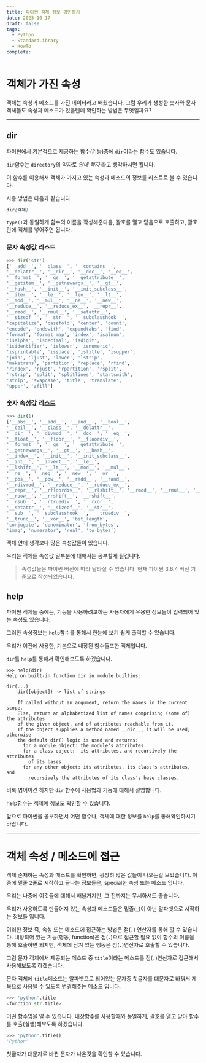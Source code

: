 ```yaml
---
title: 파이썬 객체 정보 확인하기
date: 2023-10-17
draft: false
tags:
  - Python
  - StandardLibrary
  - HowTo
complete:
---
```

# 객체가 가진 속성

객체는 속성과 메소드를 가진 데이터라고 배웠습니다. 그럼 우리가 생성한 숫자와 문자 객체들도 속성과 메소드가 있을텐데 확인하는 방법은 무엇일까요?

___
## dir

파이썬에서 기본적으로 제공하는 함수(기능)중에 `dir`이라는 함수도 있습니다.

`dir`함수는 `directory`의 약자로 _안내 책자_ 라고 생각하시면 됩니다.

이 함수를 이용해서 객체가 가지고 있는 속성과 메소드의 정보를 리스트로 볼 수 있습니다.

사용 방법은 다음과 같습니다.

```scss
dir(객체)
```

`type()`과 동일하게 함수의 이름을 작성해준다음, 괄호를 열고 닫음으로 호출하고, 괄호안에 객체를 넣어주면 됩니다.

### 문자 속성값 리스트

```python
>>> dir('str')
['__add__', '__class__', '__contains__', 
'__delattr__', '__dir__', '__doc__', '__eq__', 
'__format__', '__ge__', '__getattribute__', 
'__getitem__', '__getnewargs__', '__gt__', 
'__hash__', '__init__', '__init_subclass__', 
'__iter__', '__le__', '__len__', '__lt__', 
'__mod__', '__mul__', '__ne__', '__new__', 
'__reduce__', '__reduce_ex__', '__repr__', 
'__rmod__', '__rmul__', '__setattr__', 
'__sizeof__', '__str__', '__subclasshook__', 
'capitalize', 'casefold', 'center', 'count', 
'encode', 'endswith', 'expandtabs', 'find', 
'format', 'format_map', 'index', 'isalnum', 
'isalpha', 'isdecimal', 'isdigit', 
'isidentifier', 'islower', 'isnumeric', 
'isprintable', 'isspace', 'istitle', 'isupper', 
'join', 'ljust', 'lower', 'lstrip', 
'maketrans', 'partition', 'replace', 'rfind', 
'rindex', 'rjust', 'rpartition', 'rsplit', 
'rstrip', 'split', 'splitlines', 'startswith', 
'strip', 'swapcase', 'title', 'translate', 
'upper', 'zfill']
```

### 숫자 속성값 리스트

```python
>>> dir(1)
['__abs__', '__add__', '__and__', '__bool__', 
'__ceil__', '__class__', '__delattr__', 
'__dir__', '__divmod__', '__doc__', '__eq__', 
'__float__', '__floor__', '__floordiv__', 
'__format__', '__ge__', '__getattribute__', 
'__getnewargs__', '__gt__', '__hash__', 
'__index__', '__init__', '__init_subclass__', 
'__int__', '__invert__', '__le__', 
'__lshift__', '__lt__', '__mod__', '__mul__',
'__ne__', '__neg__', '__new__', '__or__', 
'__pos__', '__pow__', '__radd__', '__rand__',
'__rdivmod__', '__reduce__', '__reduce_ex__',
'__repr__', '__rfloordiv__', '__rlshift__', '__rmod__', '__rmul__', '__ror__', '__round__',
'__rpow__', '__rrshift__', '__rshift__',
'__rsub__', '__rtruediv__', '__rxor__', 
'__setattr__', '__sizeof__', '__str__', 
'__sub__', '__subclasshook__', '__truediv__', 
'__trunc__', '__xor__', 'bit_length', 
'conjugate', 'denominator', 'from_bytes', 
'imag', 'numerator', 'real', 'to_bytes']

```

객체 안에 생각보다 많은 속성값들이 있습니다.

우리는 객체들 속성값 일부분에 대해서는 공부할게 될겁니다.

> 속성값들은 파이썬 버전에 따라 달라질 수 있습니다. 현재 파이썬 3.6.4 버전 기준으로 작성되었습니다.

## help

파이썬 객체들 중에는, 기능을 사용하려고하는 사용자에게 유용한 정보들이 입력되어 있는 속성도 있습니다.

그러한 속성정보는 `help`함수를 통해서 한눈에 보기 쉽게 출력할 수 있습니다.

우리가 이전에 사용한, 기본으로 내장된 함수들또한 객체입니다.

`dir`를 `help`를 통해서 확인해보도록 하겠습니다.

```vbnet
>>> help(dir)
Help on built-in function dir in module builtins:

dir(...)
    dir([object]) -> list of strings

    If called without an argument, return the names in the current scope.
    Else, return an alphabetized list of names comprising (some of) the attributes
    of the given object, and of attributes reachable from it.
    If the object supplies a method named __dir__, it will be used; otherwise
    the default dir() logic is used and returns:
      for a module object: the module's attributes.
      for a class object:  its attributes, and recursively the attributes
        of its bases.
      for any other object: its attributes, its class's attributes, and
        recursively the attributes of its class's base classes.
```

비록 영어이긴 하지만 `dir` 함수에 사용법과 기능에 대해서 설명합니다.

help함수는 객체에 정보도 확인할 수 있습니다.

앞으로 파이썬을 공부하면서 어떤 함수나, 객체에 대한 정보를 `help`를 통해확인하시기 바랍니다.

___

# 객체 속성 / 메소드에 접근

객체 존재하는 속성과 메소드를 확인하면, 굉장히 많은 값들이 나오는걸 보았습니다. 이 중에 밑줄 2줄로 시작하고 끝나는 정보들은, special한 속성 또는 메소드 입니다.

우리는 나중에 이것들에 대해서 배울거지만, 그 전까지는 무시하셔도 좋습니다.

우리가 사용하도록 만들어져 있는 속성과 메소드들은 밑줄(`_`)이 아닌 알파벳으로 시작하는 정보들 입니다.

이러한 정보 즉, 속성 또는 메소드에 접근하는 방법은 점(`.`) 연산자를 통해 할 수 있습니다. 내장되어 있는 기능(행동, function)은 점(`.`)으로 접근할 필요 없이 함수의 이름을 통해 호출하면 되지만, 객체에 담겨 있는 행동은 점(`.`)연산자로 호출할 수 있습니다.

그럼 문자 객체에서 제공되는 메소드 중 `title`이라는 메소드를 점(`.`)연산자로 접근해서 사용해보도록 하겠습니다.

문자 객체에 `title`메소드는 알파벳으로 되어있는 문자중 첫글자를 대문자로 바꿔서 제목으로 사용될 수 있도록 변경해주는 메소드 입니다.

```python
>>> 'python'.title
<function str.title>
```

어떤 함수임을 알 수 있습니다. 내장함수를 사용할때와 동일하게, 괄호를 열고 닫아 함수를 호출(실행)해보도록 하겠습니다.

```python
>>> 'python'.title()
'Python'
```

첫글자가 대문자로 바뀐 문자가 나온것을 확인할 수 있습니다.